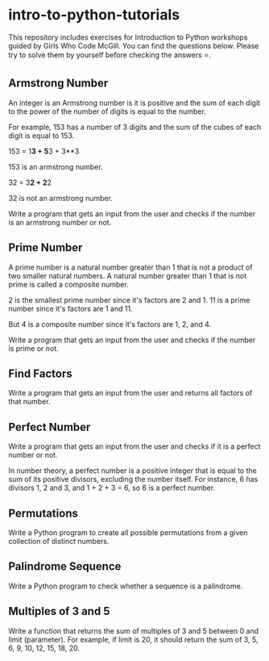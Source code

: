 # intro-to-python-tutorials 

This repository includes exercises for Introduction to Python workshops guided by Girls Who Code McGill. You can find the questions below. Please try to solve them by yourself before checking the answers ⭐️.

## Armstrong Number

An integer is an Armstrong number is it is positive and the sum of each digit to the power of the number of digits is equal to the number.

For example, 153 has a number of 3 digits and the sum of the cubes of each digit is equal to 153.
  
  153 = 1**3 + 5**3 + 3**3  
  
153 is an armstrong number.

  32 = 3**2 + 2**2
  
32 is not an armstrong number.

Write a program that gets an input from the user and checks if the number is an armstrong number or not.


## Prime Number 

A prime number is a natural number greater than 1 that is not a product of two smaller natural numbers. 
A natural number greater than 1 that is not prime is called a composite number.

2 is the smallest prime number since it's factors are 2 and 1.
11 is a prime number since it's factors are 1 and 11.

But 4 is a composite number since it's factors are 1, 2, and 4.

Write a program that gets an input from the user and checks if the number is prime or not.

## Find Factors

Write a program that gets an input from the user and returns all factors of that number.

## Perfect Number

Write a program that gets an input from the user and checks if it is a perfect number or not.

In number theory, a perfect number is a positive integer that is equal to the sum of its positive divisors, excluding the number itself. For instance, 6 has divisors 1, 2 and 3, and 1 + 2 + 3 = 6, so 6 is a perfect number.

## Permutations

Write a Python program to create all possible permutations from a given collection of distinct numbers.


## Palindrome Sequence

Write a Python program to check whether a sequence is a palindrome.

## Multiples of 3 and 5

Write a function that returns the sum of multiples of 3 and 5 between 0 and limit (parameter). For example, if limit is 20, it should return the sum of 3, 5, 6, 9, 10, 12, 15, 18, 20.

